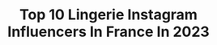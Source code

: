---
title: Top 10 Lingerie Instagram Influencers In France In 2023
description: >-
  Find top lingerie Instagram influencers in France in 2023. Most popular hashtags: #lingerie #frenchstyle #photography.
platform: Instagram
hits: 294
text_top: See the most popular Instagram accounts on inBeat.
text_bottom: Our search engine has 294 Instagram influencers like this in France for you to contact.
profiles:
  - username: "camillecerf"
    fullname: >-
      𐂂
    bio: >-
      Mangeuse de Maroilles 𝕄𝕚𝕤𝕤 𝔽𝕣𝕒𝕟𝕔𝕖 2015 Créatrice de lingerie @pommpoire
    location: "France"
    followers: 1028702
    engagement: 244
    commentsToLikes: 0.046510
    id: ck15poyofyxrf0i19i0r0uo81
    verified: true
    hashtags: "#eauderochas, #rochasperfumes, #perfume, #apmmonaco40"
  - username: "tieranicolespeaks"
    fullname: >-
      Tiera Nicole
    bio: >-
      👩‍👦Fab First Time Mommy Vlogger 📍Owner of @theloveonher lingerie boutique 👀 👇🏽CHECK IT OUT
    location: "France"
    followers: 46994
    engagement: 399
    commentsToLikes: 0.034757
    id: ck0u0c1znt8zl0i19glbxafzy
    verified: false
    hashtags: "#tieranicolespeaks, #theloveonher, #lingerieshop, #blackown"
  - username: "mbee_model"
    fullname: >-
      Model - Based in Belgium 🐝🐝
    bio: >-
      ✖️Travailleuse sociale ✖️📸: portrait/boudoir/lingerie/intimist ✖️DM sexiste ? -> @balancetesdm2.0 My body, my choice, my power, my voice.
    location: "France"
    followers: 30555
    engagement: 409
    commentsToLikes: 0.052057
    id: ck6u6mnpzghsi0j71fs451a2g
    verified: false
    hashtags: ""
  - username: "sarairollins"
    fullname: >-
      💕🦋 Sarai Rollins 🦋💕
    bio: >-
      Sarai Rollins ᴸᴵᴺᴳᴱᴿᴵᴱ •ᴾᴬᴵᴺᵀ •ᵀᴿᴬᵛᴱᴸ • ᴴᴱᴬᴸᵀᴴ ⬇️ CLICK 2 CHAT , REQUEST CUSTOM CONTENT & PLAY ⬇️
    location: "France"
    followers: 792826
    engagement: 188
    commentsToLikes: 0.020045
    id: ck0vy66mw2eyq0i195zm3ouml
    verified: false
    hashtags: "#saggitarius, #sagittariusseason, #humpday, #monday"
  - username: "maritzaslan"
    fullname: >-
      Itsme_ninasky
    bio: >-
      ■ lingerie/swimwear/fashion ■no free collab ■ ✉️maritzaslan@digicomevents.fr ■ Sueni Costa ♡
    location: "France"
    followers: 39724
    engagement: 349
    commentsToLikes: 0.031518
    id: ck5bxeg61nkez0i116o0z1ns6
    verified: false
    hashtags: "#iphone12promax, #bikini, #influencer, #congolese"
  - username: "charlottejaubert"
    fullname: >-
      Charlotte Jaubert
    bio: >-
      Fondatrice C. Professeur couture lingerie et MB @artesane_paris Auteure @mangoeditions
    location: "France"
    followers: 11136
    engagement: 683
    commentsToLikes: 0.067023
    id: ckf5qwni5anxk0j2331ovnm9l
    verified: false
    hashtags: "#passion, #amnesia, #sun, #patroncouture"
  - username: "misslegs.fr"
    fullname: >-
      MissLegs 👠
    bio: >-
      💗#Nylon #stockings #legs #Sensuality #Lingerie #👠 💗 Blogger, #frenchgirl 🇫🇷 All 📷 are mine© Repost =Tag @ © - Respect 📝 for fans page My blog :
    location: "France"
    followers: 61362
    engagement: 303
    commentsToLikes: 0.034042
    id: ck55opn4a8uxc0i115m6ame0x
    verified: false
    hashtags: "#woman, #stilettos, #heels, #french"
  - username: "leelou_multitask"
    fullname: >-
      𝙻𝚎𝚎𝚕𝚘𝚞
    bio: >-
      Lingerie Enthusiast (do not use photos without permission, DM for collab) @leelou_backup for other content Also a @suicidegirls 𝙎𝙪𝙥𝙥𝙤𝙧𝙩 𝙩𝙝𝙚 𝙬𝙤𝙧𝙠 👇🏻
    location: "France"
    followers: 25450
    engagement: 281
    commentsToLikes: 0.018781
    id: ck9wg1bdmrgcc0j786fmf7dry
    verified: false
    hashtags: "#selfportrait, #blackandwhite, #friends"
  - username: "unika.store_"
    fullname: >-
      UNIKA 💞 STORE 💞
    bio: >-
      للطلب المرجو التواصل على الخاص ✈ Livraison partout au Maroc 💳 Paiment a la livraison @unika.store.lingerie
    location: "France"
    followers: 1923360
    engagement: 38
    commentsToLikes: 0.040691
    id: ck8t1divgvcv30j78rqwfp9et
    verified: false
    hashtags: "#sexymoroccan, #fashionmaroc, #photography, #maroco"
  - username: "feminite_decomplexee"
    fullname: >-
      Marina
    bio: >-
      Féminité décomplexée🦸🏼‍♀️ ©Mesbasetmoi #curvymodels 📸 #bodypositivemovement #lifestyle #nylon #talons #mode #epicurienne 🇫🇷Alsace🥨 Collab DM Blog⬇️
    location: "France"
    followers: 37743
    engagement: 297
    commentsToLikes: 0.074418
    id: ck55oplm58uuu0i112w8454bn
    verified: false
    hashtags: "#boudoir, #acceptationdesoi, #acceptersoncorps, #parfaitementimparfaite"
---